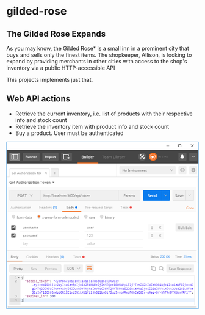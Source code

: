 # gilded-rose
## The Gilded Rose Expands
As you may know, the Gilded Rose* is a small inn in a prominent city that buys and sells
only the finest items. The shopkeeper, Allison, is looking to expand by providing
merchants in other cities with access to the shop's inventory via a public HTTP-accessible
API

This projects implements just that.
## Web API actions
* Retrieve the current inventory, i.e. list of products with their respective info and stock count 
* Retrieve the inventory item with product info and stock count
* Buy a product. User must be authenticated

![Alt text](get-token.png?raw=true "Postman - Get Token HTTP request")
